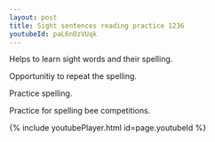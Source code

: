 ```yaml
---
layout: post
title: Sight sentences reading practice 1236
youtubeId: paL6nOzVUqk
---
```

 
 
Helps to learn sight words and their spelling.

Opportunitiy to repeat the spelling. 

Practice spelling. 
 
Practice for spelling bee competitions. 
 
{% include youtubePlayer.html id=page.youtubeId %}
 
 
